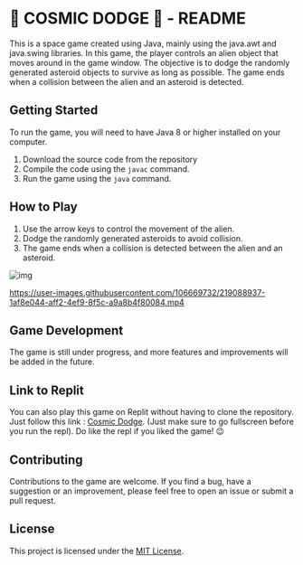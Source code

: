 # 👾 COSMIC DODGE 👾 - README

This is a space game created using Java, mainly using the java.awt and java.swing libraries. In this game, the player controls an alien object that moves around in the game window. The objective is to dodge the randomly generated asteroid objects to survive as long as possible. The game ends when a collision between the alien and an asteroid is detected.

## Getting Started
To run the game, you will need to have Java 8 or higher installed on your computer. 

1. Download the source code from the repository
2. Compile the code using the `javac` command. 
3. Run the game using the `java` command.

## How to Play
1. Use the arrow keys to control the movement of the alien.
2. Dodge the randomly generated asteroids to avoid collision.
3. The game ends when a collision is detected between the alien and an asteroid.

![img](https://user-images.githubusercontent.com/106669732/219088546-effa0547-91f6-4b1c-a5fb-8b96dc549d83.png)

https://user-images.githubusercontent.com/106669732/219088937-1af8e044-aff2-4ef9-8f5c-a9a8b4f80084.mp4

## Game Development
The game is still under progress, and more features and improvements will be added in the future. 

## Link to Replit
You can also play this game on Replit without having to clone the repository.
Just follow this link : [Cosmic Dodge](https://replit.com/@sumitst05/Cosmic-Dodge?v=1). (Just make sure to go fullscreen before you run the repl). 
Do like the repl if you liked the game! 😉

## Contributing
Contributions to the game are welcome. If you find a bug, have a suggestion or an improvement, please feel free to open an issue or submit a pull request.

## License
This project is licensed under the [MIT License](LICENSE).
